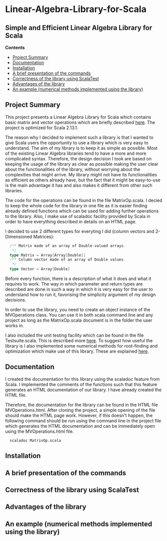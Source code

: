 # Linear-Algebra-Library-for-Scala
## Simple and Efficient Linear Algebra Library for Scala

**Contents**
* [Project Summary](#project-summary)
* [Documentation](#documentation)
* [Installation](#installation)
* [A brief presentation of the commands](#a-brief-presentation-of-the-commands)
* [Correctness of the library using ScalaTest](#correctness-of-the-library-using-scalatest)
* [Advantages of the library](#advantages-of-the-library)
* [An example (numerical methods implemented using the library)](#an-example-numerical-methods-implemented-using-the-library)

## Project Summary
This project presents a Linear Algebra Library for Scala which contains basic matrix and vector operations which are briefly described [here](#a-brief-presentation-of-the-commands). The project is optimized for Scala 2.13.1.

The reason why I decided to implement such a library is that I wanted to give Scala users the opportunity to use a library which is very easy to understand. The aim of my library is to keep it as simple as possible. Most of the existing Linear Algebra libraries tend to have a more and more complicated syntax. Therefore, the design decision I took are based on keeping the usage of the library as clear as possible making the user clear about the functionalities of the library, without worrying about the complexities that might arrive. My library might not have its functionalities as efficient as others already have, but the fact that it might be easy-to-use is the main advantage it has and also makes it different from other such libraries.

The code for the operations can be found in the file MatrixOp.scala. I decied to keep the whole code for the library in one file as it is easier finding already defined functions which can be used for adding further operations to the library. Also, I make use of scaladoc facility provided by Scala in order to have everything described in details on an HTML page.

I decided to use 2 different types for everyting I did (column vectors and 2-Dimensioned Matrices):
```scala
  /** Matrix made of an array of Double-valued arrays.
   */
  type Matrix = Array[Array[Double]]
  /** Column vector made of an array of Double values.
   */
  type Vector = Array[Double]
```
Before every function, there is a description of what it does and what it requires to work. The way in which parameter and return types are described are done in such a way in which it is very easy for the user to understand how to run it, favorising the simplicity argument of my design decisions.

In order to use the library, you need to create an object instance of the MVOperations class. You can use it in both scala command line and any project as long as the MatrixOp.scala document is in the folder the user works in.

I also included the unit testing facility which can be found in the file Testsuite.scala. This is described more [here](#correctness-of-the-library-using-scalatest). To suggest how useful the library is I also implemented some numerical methods for root-finding and optimization which make use of this library. These are explained [here](#an-example-numerical-methods-implemented-using-the-library).

## Documentation
I created the documentation for this library using the scaladoc feature from Scala. I implemented the comments of the functions such that this feature generates an HTML documentation of our library. I have already created the HTML file.

Therefore, the documentation for the library can be found in the HTML file MVOperations.html. After cloning the project, a simple  opening of the file should make the HTML page work. However, if this doesn't happen, the following command should be run using the command line in the project file which generates the HTML documentation and can be immediately open using the MVOperations.html file.
```
  scaladoc MatrixOp.scala
```

## Installation

## A brief presentation of the commands

## Correctness of the library using ScalaTest

## Advantages of the library

## An example (numerical methods implemented using the library)







